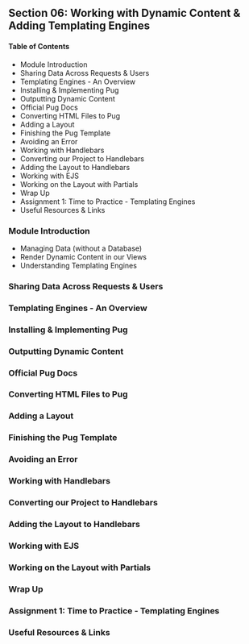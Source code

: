## Section 06: Working with Dynamic Content & Adding Templating Engines

#### Table of Contents
- Module Introduction
- Sharing Data Across Requests & Users
- Templating Engines - An Overview
- Installing & Implementing Pug
- Outputting Dynamic Content
- Official Pug Docs
- Converting HTML Files to Pug
- Adding a Layout
- Finishing the Pug Template
- Avoiding an Error
- Working with Handlebars
- Converting our Project to Handlebars
- Adding the Layout to Handlebars
- Working with EJS
- Working on the Layout with Partials
- Wrap Up
- Assignment 1: Time to Practice - Templating Engines
- Useful Resources & Links



### Module Introduction

- Managing Data (without a Database)
- Render Dynamic Content in our Views
- Understanding Templating Engines


### Sharing Data Across Requests & Users




### Templating Engines - An Overview




### Installing & Implementing Pug




### Outputting Dynamic Content




### Official Pug Docs




### Converting HTML Files to Pug




### Adding a Layout




### Finishing the Pug Template




### Avoiding an Error




### Working with Handlebars




### Converting our Project to Handlebars




### Adding the Layout to Handlebars




### Working with EJS




### Working on the Layout with Partials




### Wrap Up




### Assignment 1: Time to Practice - Templating Engines




### Useful Resources & Links



